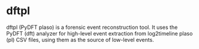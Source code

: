 # dftpl
dftpl (PyDFT plaso) is a forensic event reconstruction tool. It uses the PyDFT (dft) analyzer for high-level event extraction from log2timeline plaso (pl) CSV files, using them as the source of low-level events.